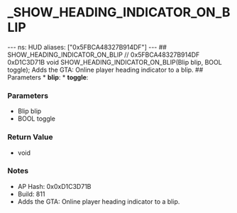 # _SHOW_HEADING_INDICATOR_ON_BLIP

--- ns: HUD aliases: ["0x5FBCA48327B914DF"] --- ## SHOW_HEADING_INDICATOR_ON_BLIP  // 0x5FBCA48327B914DF 0xD1C3D71B void SHOW_HEADING_INDICATOR_ON_BLIP(Blip blip, BOOL toggle);  Adds the GTA: Online player heading indicator to a blip.  ## Parameters * **blip**: * **toggle**:

### Parameters
* Blip blip
* BOOL toggle

### Return Value
* void

### Notes
* AP Hash: 0x0xD1C3D71B
* Build: 811
* Adds the GTA: Online player heading indicator to a blip.

